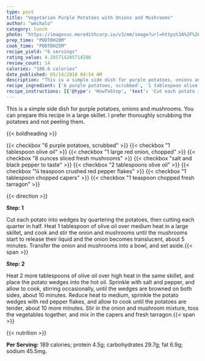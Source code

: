 ```yaml
---
type: post
title: "Vegetarian Purple Potatoes with Onions and Mushrooms"
author: "wmihalo"
category: lunch
photo: "https://imagesvc.meredithcorp.io/v3/mm/image?url=https%3A%2F%2Fimages.media-allrecipes.com%2Fuserphotos%2F7245243.jpg"
prep_time: "P0DT0H20M"
cook_time: "P0DT0H25M"
recipe_yield: "6 servings"
rating_value: 4.285714285714286
review_count: 14
calories: "188.6 calories"
date_published: 05/14/2018 04:54 AM
description: "This is a simple side dish for purple potatoes, onions and mushrooms. You can prepare this recipe in a large skillet. I prefer thoroughly scrubbing the potatoes and not peeling them."
recipe_ingredient: ['6 purple potatoes, scrubbed', '1 tablespoon olive oil', '1 large red onion, chopped', '8 ounces sliced fresh mushrooms', 'salt and black pepper to taste', '2 tablespoons olive oil', '¼ teaspoon crushed red pepper flakes', '1 tablespoon chopped capers', '1 teaspoon chopped fresh tarragon']
recipe_instructions: [{'@type': 'HowToStep', 'text': 'Cut each potato into wedges by quartering the potatoes, then cutting each quarter in half. Heat 1 tablespoon of olive oil over medium heat in a large skillet, and cook and stir the onion and mushrooms until the mushrooms start to release their liquid and the onion becomes translucent, about 5 minutes. Transfer the onion and mushrooms into a bowl, and set aside.\n'}, {'@type': 'HowToStep', 'text': 'Heat 2 more tablespoons of olive oil over high heat in the same skillet, and place the potato wedges into the hot oil. Sprinkle with salt and pepper, and allow to cook, stirring occasionally, until the wedges are browned on both sides, about 10 minutes. Reduce heat to medium, sprinkle the potato wedges with red pepper flakes, and allow to cook until the potatoes are tender, about 10 more minutes. Stir in the onion and mushroom mixture, toss the vegetables together, and mix in the capers and fresh tarragon.\n'}]
---
```


This is a simple side dish for purple potatoes, onions and mushrooms. You can prepare this recipe in a large skillet. I prefer thoroughly scrubbing the potatoes and not peeling them. 

{{< boldheading >}}

{{< checkbox "6  purple potatoes, scrubbed" >}}
{{< checkbox "1 tablespoon olive oil" >}}
{{< checkbox "1 large red onion, chopped" >}}
{{< checkbox "8 ounces sliced fresh mushrooms" >}}
{{< checkbox "salt and black pepper to taste" >}}
{{< checkbox "2 tablespoons olive oil" >}}
{{< checkbox "¼ teaspoon crushed red pepper flakes" >}}
{{< checkbox "1 tablespoon chopped capers" >}}
{{< checkbox "1 teaspoon chopped fresh tarragon" >}}


{{< direction >}}

**Step: 1**

Cut each potato into wedges by quartering the potatoes, then cutting each quarter in half. Heat 1 tablespoon of olive oil over medium heat in a large skillet, and cook and stir the onion and mushrooms until the mushrooms start to release their liquid and the onion becomes translucent, about 5 minutes. Transfer the onion and mushrooms into a bowl, and set aside.{{< span >}}

**Step: 2**

Heat 2 more tablespoons of olive oil over high heat in the same skillet, and place the potato wedges into the hot oil. Sprinkle with salt and pepper, and allow to cook, stirring occasionally, until the wedges are browned on both sides, about 10 minutes. Reduce heat to medium, sprinkle the potato wedges with red pepper flakes, and allow to cook until the potatoes are tender, about 10 more minutes. Stir in the onion and mushroom mixture, toss the vegetables together, and mix in the capers and fresh tarragon.{{< span >}}

{{< nutrition >}}

**Per Serving:** 189 calories; protein 4.5g; carbohydrates 29.7g; fat 6.9g; sodium 45.5mg.